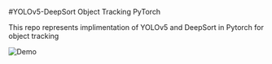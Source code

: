 #YOLOv5-DeepSort Object Tracking PyTorch

This repo represents implimentation of YOLOv5 and DeepSort in Pytorch for object tracking


![Demo](img.gif)
